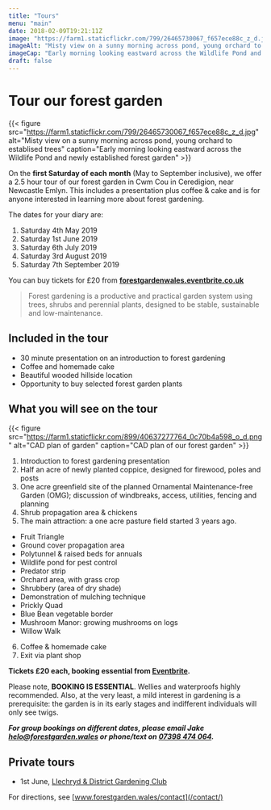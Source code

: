 ```yaml
---
title: "Tours"
menu: "main"
date: 2018-02-09T19:21:11Z
image: "https://farm1.staticflickr.com/799/26465730067_f657ece88c_z_d.jpg"
imageAlt: "Misty view on a sunny morning across pond, young orchard to establised trees"
imageCap: "Early morning looking eastward across the Wildlife Pond and newly established forest garden"
draft: false
---
```


# Tour our forest garden

{{< figure src="https://farm1.staticflickr.com/799/26465730067_f657ece88c_z_d.jpg" alt="Misty view on a sunny morning across pond, young orchard to establised trees" caption="Early morning looking eastward across the Wildlife Pond and newly established forest garden" >}}

On the **first Saturday of each month** (May to September inclusive), we offer a 2.5 hour tour of our forest garden in Cwm Cou in Ceredigion, near Newcastle Emlyn. This includes a presentation plus coffee & cake and is for anyone interested in learning more about forest gardening.

The dates for your diary are:

1. Saturday 4th May 2019
2. Saturday 1st June 2019
3. Saturday 6th July 2019
4. Saturday 3rd August 2019
5. Saturday 7th September 2019

You can buy tickets for £20 from **[forestgardenwales.eventbrite.co.uk](https://forestgardenwales.eventbrite.co.uk)**

> Forest gardening is a productive and practical garden system using trees, shrubs and perennial plants, designed to be stable, sustainable and low-maintenance.

## Included in the tour

* 30 minute presentation on an introduction to forest gardening
* Coffee and homemade cake
* Beautiful wooded hillside location
* Opportunity to buy selected forest garden plants

## What you will see on the tour

{{< figure src="https://farm1.staticflickr.com/899/40637277764_0c70b4a598_o_d.png" alt="CAD plan of garden" caption="CAD plan of our forest garden" >}}

1. Introduction to forest gardening presentation
2. Half an acre of newly planted coppice, designed for firewood, poles and posts
3. One acre greenfield site of the planned Ornamental Maintenance-free Garden (OMG); discussion of windbreaks, access, utilities, fencing and planning
4. Shrub propagation area & chickens
5. The main attraction: a one acre pasture field started 3 years ago. 
  * Fruit Triangle
  * Ground cover propagation area
  * Polytunnel & raised beds for annuals
  * Wildlife pond for pest control
  * Predator strip
  * Orchard area, with grass crop
  * Shrubbery (area of dry shade)
  * Demonstration of mulching technique
  * Prickly Quad
  * Blue Bean vegetable border
  * Mushroom Manor: growing mushrooms on logs
  * Willow Walk
6. Coffee & homemade cake
7. Exit via plant shop

**Tickets £20 each, booking essential from [Eventbrite](https://www.eventbrite.co.uk/e/forest-garden-wales-tour-tickets-45399232326).**

Please note, **BOOKING IS ESSENTIAL**. Wellies and waterproofs highly recommended. Also, at the very least, a mild interest in gardening is a prerequisite: the garden is in its early stages and indifferent individuals will only see twigs.

**_For group bookings on different dates, please email Jake [helo@forestgarden.wales](mailto:helo@forestgarden.wales) or phone/text on [07398&nbsp;474&nbsp;064](tel:+447398474064)._**

## Private tours

* 1st June, [Llechryd & District Gardening Club](https://www.facebook.com/LlechrydDGC/)


For directions, see [www.forestgarden.wales/contact](/contact/)
